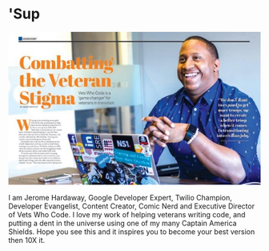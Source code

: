# 'Sup
![Image Of Diversity In Action Cover](assets/diversity-in-action.jpg)  



I am Jerome Hardaway, Google Developer Expert, Twilio Champion, Developer Evangelist, Content Creator, Comic Nerd and Executive Director of Vets Who Code. I love my work of helping veterans writing code, and putting a dent in the universe using one of my many Captain America Shields. Hope you see this and it inspires you to become your best version then 10X it. 
